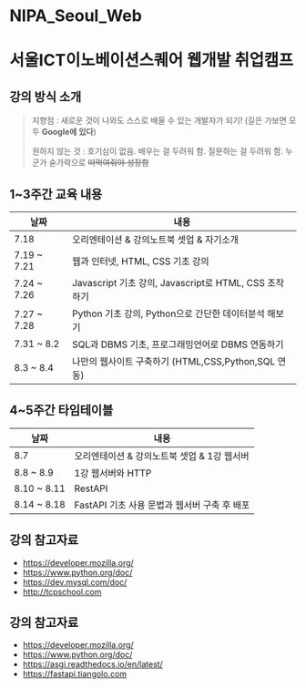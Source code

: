 # NIPA_Seoul_Web
# 서울ICT이노베이션스퀘어  웹개발 취업캠프

## 강의 방식 소개

> 지향점 : 새로운 것이 나와도 스스로 배울 수 있는 개발자가 되기! (길은 가보면 모두 **Google에 있다**)
> 
> 원하지 않는 것 : 호기심이 없음. 배우는 걸 두려워 함. 질문하는 걸 두려워 함. 누군가 숟가락으로 ~~떠먹여줘야 성장함~~

## 1~3주간 교육 내용

| 날짜  | 내용  |
|--|--|
|7.18| 오리엔테이션 & 강의노트북 셋업 & 자기소개 |
|7.19 ~ 7.21| 웹과 인터넷, HTML, CSS 기초 강의 |
|7.24 ~ 7.26| Javascript 기초 강의, Javascript로 HTML, CSS 조작하기 |
|7.27 ~ 7.28| Python 기초 강의, Python으로 간단한 데이터분석 해보기 |
|7.31 ~ 8.2| SQL과 DBMS 기초, 프로그래밍언어로 DBMS 연동하기 |
|8.3 ~ 8.4| 나만의 웹사이트 구축하기 (HTML,CSS,Python,SQL 연동) |

## 4~5주간 타임테이블

| 날짜  | 내용  |
|--|--|
|8.7| 오리엔테이션 & 강의노트북 셋업 & 1강 웹서버 |
|8.8 ~ 8.9| 1강 웹서버와 HTTP |
|8.10 ~ 8.11| RestAPI |
|8.14 ~ 8.18| FastAPI 기초 사용 문법과 웹서버 구축 후 배포 |

## 강의 참고자료
- https://developer.mozilla.org/
- https://www.python.org/doc/
- https://dev.mysql.com/doc/
- http://tcpschool.com

## 강의 참고자료
- https://developer.mozilla.org/
- https://www.python.org/doc/
- https://asgi.readthedocs.io/en/latest/
- https://fastapi.tiangolo.com
